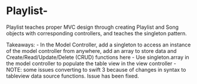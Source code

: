 # Playlist-
Playlist teaches proper MVC design through creating Playlist and Song objects with corresponding controllers, and teaches the singleton pattern.

Takeaways: 
    -  In the Model Controller, add a singleton to access an instance of the model controller from anywhere, add an array to store data and Create/Read/Update/Delete (CRUD) functions here
    - Use singleton.array in the model controller to populate the table view in the view controller 
    - NOTE: some issues converting to swift 3 because of changes in syntax to tableview data source functions. Issue has been fixed. 
